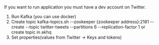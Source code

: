 If you want to run application you must have a dev account on Twitter.

1. Run Kafka (you can use docker)
2. Create topic kafka-topics.sh --zookeeper {zookeeper address}:2181 --create --topic twitter-tweets --partitions 6 --replication-factor 1
   or create topic in akhq
3. Set properties(values from Twitter -> Keys and tokens)




